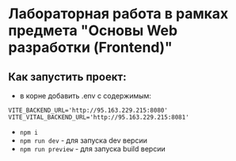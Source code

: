 # Лабораторная работа в рамках предмета "Основы Web разработки (Frontend)"

## Как запустить проект:

- в корне добавить .env с содержимым:

```
VITE_BACKEND_URL='http://95.163.229.215:8080'
VITE_VITAL_BACKEND_URL='http://95.163.229.215:8081'
```

- `npm i`
- `npm run dev` - для запуска dev версии
- `npm run preview` - для запуска build версии
